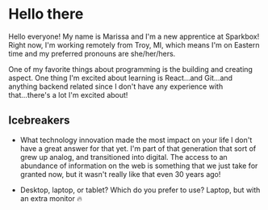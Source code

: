 # Hello there

Hello everyone! My name is Marissa and I'm a new apprentice at Sparkbox! Right now, I'm working remotely from Troy, MI, which means I'm on Eastern time and my preferred pronouns are she/her/hers.

One of my favorite things about programming is the building and creating aspect. One thing I'm excited about learning is React...and Git...and anything backend related since I don't have any experience with that...there's a lot I'm excited about!

## Icebreakers

* What technology innovation made the most impact on your life
I don't have a great answer for that yet. I'm part of that generation that sort of grew up analog, and transitioned into digital. The access to an abundance of information on the web is something that we just take for granted now, but it wasn't really like that even 30 years ago! 

* Desktop, laptop, or tablet? Which do you prefer to use?
Laptop, but with an extra monitor :fire:
